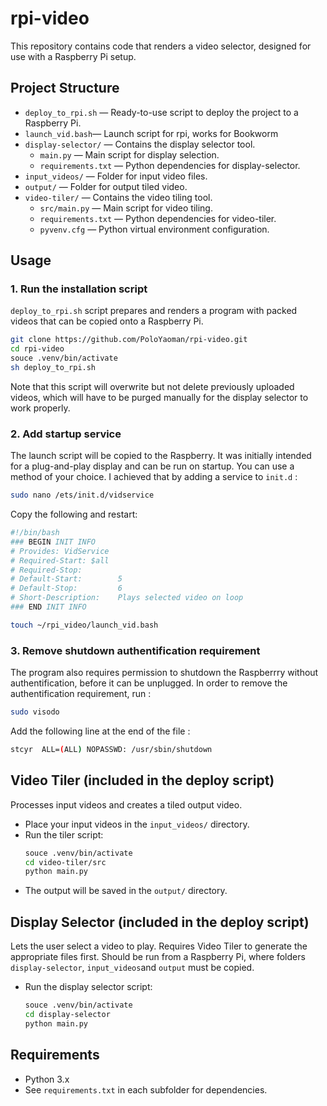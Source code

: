 # rpi-video

This repository contains code that renders a video selector, designed for use with a Raspberry Pi setup.


## Project Structure

- `deploy_to_rpi.sh` — Ready-to-use script to deploy the project to a Raspberry Pi.
- `launch_vid.bash`— Launch script for rpi, works for Bookworm
- `display-selector/` — Contains the display selector tool.
  - `main.py` — Main script for display selection.
  - `requirements.txt` — Python dependencies for display-selector.
- `input_videos/` — Folder for input video files.
- `output/` — Folder for output tiled video.
- `video-tiler/` — Contains the video tiling tool.
  - `src/main.py` — Main script for video tiling.
  - `requirements.txt` — Python dependencies for video-tiler.
  - `pyvenv.cfg` — Python virtual environment configuration.


## Usage

### 1. Run the installation script

`deploy_to_rpi.sh` script prepares and renders a program with packed videos that can be copied onto a Raspberry Pi. 

  ```bash
  git clone https://github.com/PoloYaoman/rpi-video.git
  cd rpi-video
  souce .venv/bin/activate
  sh deploy_to_rpi.sh
  ```

Note that this script will overwrite but not delete previously uploaded videos, which will have to be purged manually for the display selector to work properly.

### 2. Add startup service

The launch script will be copied to the Raspberry. It was initially intended for a plug-and-play display and can be run on startup. You can use a method of your choice. I achieved that by adding a service to `init.d` : 

  ```bash
  sudo nano /ets/init.d/vidservice
  ```

Copy the following and restart:

  ```bash
  #!/bin/bash
  ### BEGIN INIT INFO
  # Provides: VidService
  # Required-Start: $all
  # Required-Stop:
  # Default-Start:        5
  # Default-Stop:         6
  # Short-Description:    Plays selected video on loop
  ### END INIT INFO

  touch ~/rpi_video/launch_vid.bash
  ```

### 3. Remove shutdown authentification requirement

The program also requires permission to shutdown the Raspberrry without authentification, before it can be unplugged. In order to remove the authentification requirement, run :

  ```bash
  sudo visodo
  ```

Add the following line at the end of the file :

  ```bash
  stcyr  ALL=(ALL) NOPASSWD: /usr/sbin/shutdown
  ```


## Video Tiler (included in the deploy script)

Processes input videos and creates a tiled output video.

- Place your input videos in the `input_videos/` directory.
- Run the tiler script:
  ```bash
  souce .venv/bin/activate
  cd video-tiler/src
  python main.py
  ```
- The output will be saved in the `output/` directory.


## Display Selector (included in the deploy script)

Lets the user select a video to play. Requires Video Tiler to generate the appropriate files first. Should be run from a Raspberry Pi, where folders `display-selector`, `input_videos`and `output` must be copied.

- Run the display selector script:
  ```bash
  souce .venv/bin/activate
  cd display-selector
  python main.py
  ```


## Requirements

- Python 3.x
- See `requirements.txt` in each subfolder for dependencies.
